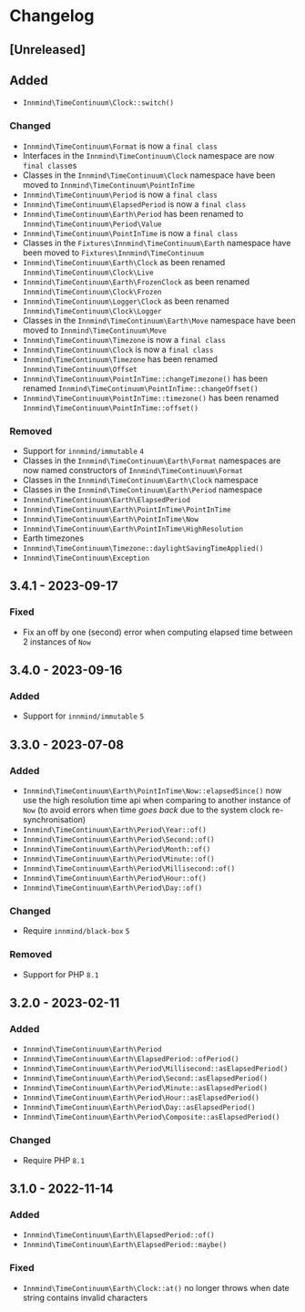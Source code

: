 # Changelog

## [Unreleased]

## Added

- `Innmind\TimeContinuum\Clock::switch()`

### Changed

- `Innmind\TimeContinuum\Format` is now a `final class`
- Interfaces in the `Innmind\TimeContinuum\Clock` namespace are now `final class`es
- Classes in the `Innmind\TimeContinuum\Clock` namespace have been moved to `Innmind\TimeContinuum\PointInTime`
- `Innmind\TimeContinuum\Period` is now a `final class`
- `Innmind\TimeContinuum\ElapsedPeriod` is now a `final class`
- `Innmind\TimeContinuum\Earth\Period` has been renamed to `Innmind\TimeContinuum\Period\Value`
- `Innmind\TimeContinuum\PointInTime` is now a `final class`
- Classes in the `Fixtures\Innmind\TimeContinuum\Earth` namespace have been moved to `Fixtures\Innmind\TimeContinuum`
- `Innmind\TimeContinuum\Earth\Clock` as been renamed `Innmind\TimeContinuum\Clock\Live`
- `Innmind\TimeContinuum\Earth\FrozenClock` as been renamed `Innmind\TimeContinuum\Clock\Frozen`
- `Innmind\TimeContinuum\Logger\Clock` as been renamed `Innmind\TimeContinuum\Clock\Logger`
- Classes in the `Innmind\TimeContinuum\Earth\Move` namespace have been moved to `Innmind\TimeContinuum\Move`
- `Innmind\TimeContinuum\Timezone` is now a `final class`
- `Innmind\TimeContinuum\Clock` is now a `final class`
- `Innmind\TimeContinuum\Timezone` has been renamed `Innmind\TimeContinuum\Offset`
- `Innmind\TimeContinuum\PointInTime::changeTimezone()` has been renamed `Innmind\TimeContinuum\PointInTime::changeOffset()`
- `Innmind\TimeContinuum\PointInTime::timezone()` has been renamed `Innmind\TimeContinuum\PointInTime::offset()`

### Removed

- Support for `innmind/immutable` `4`
- Classes in the `Innmind\TimeContinuum\Earth\Format` namespaces are now named constructors of `Innmind\TimeContinuum\Format`
- Classes in the `Innmind\TimeContinuum\Earth\Clock` namespace
- Classes in the `Innmind\TimeContinuum\Earth\Period` namespace
- `Innmind\TimeContinuum\Earth\ElapsedPeriod`
- `Innmind\TimeContinuum\Earth\PointInTime\PointInTime`
- `Innmind\TimeContinuum\Earth\PointInTime\Now`
- `Innmind\TimeContinuum\Earth\PointInTime\HighResolution`
- Earth timezones
- `Innmind\TimeContinuum\Timezone::daylightSavingTimeApplied()`
- `Innmind\TimeContinuum\Exception`

## 3.4.1 - 2023-09-17

### Fixed

- Fix an off by one (second) error when computing elapsed time between 2 instances of `Now`

## 3.4.0 - 2023-09-16

### Added

- Support for `innmind/immutable` `5`

## 3.3.0 - 2023-07-08

### Added

- `Innmind\TimeContinuum\Earth\PointInTime\Now::elapsedSince()` now use the high resolution time api when comparing to another instance of `Now` (to avoid errors when time _goes back_ due to the system clock re-synchronisation)
- `Innmind\TimeContinuum\Earth\Period\Year::of()`
- `Innmind\TimeContinuum\Earth\Period\Second::of()`
- `Innmind\TimeContinuum\Earth\Period\Month::of()`
- `Innmind\TimeContinuum\Earth\Period\Minute::of()`
- `Innmind\TimeContinuum\Earth\Period\Millisecond::of()`
- `Innmind\TimeContinuum\Earth\Period\Hour::of()`
- `Innmind\TimeContinuum\Earth\Period\Day::of()`

### Changed

- Require `innmind/black-box` `5`

### Removed

- Support for PHP `8.1`

## 3.2.0 - 2023-02-11

### Added

- `Innmind\TimeContinuum\Earth\Period`
- `Innmind\TimeContinuum\Earth\ElapsedPeriod::ofPeriod()`
- `Innmind\TimeContinuum\Earth\Period\Millisecond::asElapsedPeriod()`
- `Innmind\TimeContinuum\Earth\Period\Second::asElapsedPeriod()`
- `Innmind\TimeContinuum\Earth\Period\Minute::asElapsedPeriod()`
- `Innmind\TimeContinuum\Earth\Period\Hour::asElapsedPeriod()`
- `Innmind\TimeContinuum\Earth\Period\Day::asElapsedPeriod()`
- `Innmind\TimeContinuum\Earth\Period\Composite::asElapsedPeriod()`

### Changed

- Require PHP `8.1`

## 3.1.0 - 2022-11-14

### Added

- `Innmind\TimeContinuum\Earth\ElapsedPeriod::of()`
- `Innmind\TimeContinuum\Earth\ElapsedPeriod::maybe()`

### Fixed

- `Innmind\TimeContinuum\Earth\Clock::at()` no longer throws when date string contains invalid characters
